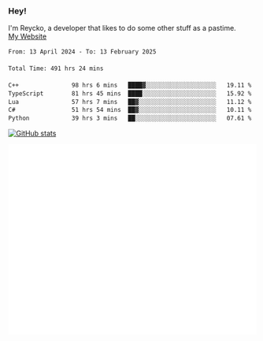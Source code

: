 ### Hey!
I'm Reycko, a developer that likes to do some other stuff as a pastime.  
[My Website](https://reycko.root.sx)

<!--START_SECTION:wakasection-->

```txt
From: 13 April 2024 - To: 13 February 2025

Total Time: 491 hrs 24 mins

C++               98 hrs 6 mins   ████▓░░░░░░░░░░░░░░░░░░░░   19.11 %
TypeScript        81 hrs 45 mins  ████░░░░░░░░░░░░░░░░░░░░░   15.92 %
Lua               57 hrs 7 mins   ██▓░░░░░░░░░░░░░░░░░░░░░░   11.12 %
C#                51 hrs 54 mins  ██▓░░░░░░░░░░░░░░░░░░░░░░   10.11 %
Python            39 hrs 3 mins   ██░░░░░░░░░░░░░░░░░░░░░░░   07.61 %
```

<!--END_SECTION:wakasection-->

[![GitHub stats](https://github-readme-stats.vercel.app/api?username=Reycko&show_icons=true&theme=dark&hide_title=true&count_private=true)](https://github.com/anuraghazra/github-readme-stats)

![Metrics](/github-metrics.svg)
